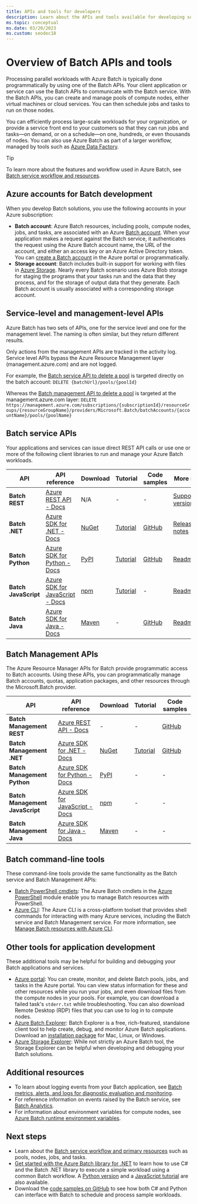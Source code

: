 ```yaml
---
title: APIs and tools for developers
description: Learn about the APIs and tools available for developing solutions with the Azure Batch service.
ms.topic: conceptual
ms.date: 03/20/2023
ms.custom: seodec18
---
```



# Overview of Batch APIs and tools

Processing parallel workloads with Azure Batch is typically done programmatically by using one of the Batch APIs. Your client application or service can use the Batch APIs to communicate with the Batch service. With the Batch APIs, you can create and manage pools of compute nodes, either virtual machines or cloud services. You can then schedule jobs and tasks to run on those nodes.

You can efficiently process large-scale workloads for your organization, or provide a service front end to your customers so that they can run jobs and tasks—on demand, or on a schedule—on one, hundreds, or even thousands of nodes. You can also use Azure Batch as part of a larger workflow, managed by tools such as [Azure Data Factory](../data-factory/transform-data-using-dotnet-custom-activity.md?toc=%2fazure%2fbatch%2ftoc.json).

> [!TIP]
> To learn more about the features and workflow used in Azure Batch, see [Batch service workflow and resources](batch-service-workflow-features.md).

## Azure accounts for Batch development

When you develop Batch solutions, you use the following accounts in your Azure subscription:

- **Batch account**: Azure Batch resources, including pools, compute nodes, jobs, and tasks, are associated with an Azure [Batch account](accounts.md). When your application makes a request against the Batch service, it authenticates the request using the Azure Batch account name, the URL of the account, and either an access key or an Azure Active Directory token. You can [create a Batch account](batch-account-create-portal.md) in the Azure portal or programmatically.
- **Storage account**: Batch includes built-in support for working with files in [Azure Storage](../storage/index.yml). Nearly every Batch scenario uses Azure Blob storage for staging the programs that your tasks run and the data that they process, and for the storage of output data that they generate. Each Batch account is usually associated with a corresponding storage account.

## Service-level and management-level APIs

Azure Batch has two sets of APIs, one for the service level and one for the management level. The naming is often similar, but they return different results.

Only actions from the management APIs are tracked in the activity log. Service level APIs bypass the Azure Resource Management layer (management.azure.com) and are not logged.

For example, the [Batch service API to delete a pool](/rest/api/batchservice/pool/delete) is targeted directly on the batch account: `DELETE {batchUrl}/pools/{poolId}`

Whereas the [Batch management API to delete a pool](/rest/api/batchmanagement/pool/delete)  is targeted at the management.azure.com layer: `DELETE https://management.azure.com/subscriptions/{subscriptionId}/resourceGroups/{resourceGroupName}/providers/Microsoft.Batch/batchAccounts/{accountName}/pools/{poolName}`

## Batch service APIs

Your applications and services can issue direct REST API calls or use one or more of the following client libraries to run and manage your Azure Batch workloads.

| API | API reference | Download | Tutorial | Code samples | More info |
| --- | --- | --- | --- | --- | --- |
| **Batch REST** |[Azure REST API - Docs](/rest/api/batchservice/) |N/A |- |- | [Supported versions](/rest/api/batchservice/batch-service-rest-api-versioning) |
| **Batch .NET** |[Azure SDK for .NET - Docs](/dotnet/api/overview/azure/batch) |[NuGet](https://www.nuget.org/packages/Microsoft.Azure.Batch/) |[Tutorial](tutorial-parallel-dotnet.md) |[GitHub](https://github.com/Azure-Samples/azure-batch-samples/tree/master/CSharp) | [Release notes](https://aka.ms/batch-net-dataplane-changelog) |
| **Batch Python** |[Azure SDK for Python - Docs](/python/api/overview/azure/mgmt-datafactory-readme?view=azure-python&preserve-view=true) |[PyPI](https://pypi.org/project/azure-batch/) |[Tutorial](tutorial-parallel-python.md)|[GitHub](https://github.com/Azure-Samples/azure-batch-samples/tree/master/Python/Batch) | [Readme](https://github.com/Azure/azure-sdk-for-python/blob/master/sdk/batch/azure-batch/README.md) |
| **Batch JavaScript** |[Azure SDK for JavaScript - Docs](/javascript/api/overview/azure/batch) |[npm](https://www.npmjs.com/package/@azure/batch) |[Tutorial](batch-js-get-started.md) |- | [Readme](https://github.com/Azure/azure-sdk-for-js/tree/main/sdk/batch/batch) |
| **Batch Java** |[Azure SDK for Java - Docs](/java/api/overview/azure/batch) |[Maven](https://search.maven.org/search?q=a:azure-batch) |- |[GitHub](https://github.com/Azure-Samples/azure-batch-samples/tree/master/Java) | [Readme](https://github.com/Azure/azure-batch-sdk-for-java)|

## Batch Management APIs

The Azure Resource Manager APIs for Batch provide programmatic access to Batch accounts. Using these APIs, you can programmatically manage Batch accounts, quotas, application packages, and other resources through the Microsoft.Batch provider.

| API | API reference | Download | Tutorial | Code samples |
| --- | --- | --- | --- | --- |
| **Batch Management REST** |[Azure REST API - Docs](/rest/api/batchmanagement/) |- |- |[GitHub](https://github.com/Azure-Samples/batch-dotnet-manage-batch-accounts) |
| **Batch Management .NET** |[Azure SDK for .NET - Docs](/dotnet/api/overview/azure/batch/management/management-batch(deprecated)) |[NuGet](https://www.nuget.org/packages/Microsoft.Azure.Management.Batch/) | [Tutorial](batch-management-dotnet.md) |[GitHub](https://github.com/Azure-Samples/azure-batch-samples/tree/master/CSharp) |
| **Batch Management Python** |[Azure SDK for Python - Docs](/samples/azure-samples/azure-samples-python-management/batch/) |[PyPI](https://pypi.org/project/azure-mgmt-batch/) |- |- |
| **Batch Management JavaScript** |[Azure SDK for JavaScript - Docs](/javascript/api/overview/azure/arm-batch-readme) |[npm](https://www.npmjs.com/package/@azure/arm-batch) |- |- |
| **Batch Management Java** |[Azure SDK for Java - Docs](/java/api/overview/azure/batch/management) |[Maven](https://search.maven.org/search?q=a:azure-batch) |- |- |

## Batch command-line tools

These command-line tools provide the same functionality as the Batch service and Batch Management APIs:

- [Batch PowerShell cmdlets](/powershell/module/az.batch/): The Azure Batch cmdlets in the [Azure PowerShell](/powershell/azure/) module enable you to manage Batch resources with PowerShell.
- [Azure CLI](/cli/azure): The Azure CLI is a cross-platform toolset that provides shell commands for interacting with many Azure services, including the Batch service and Batch Management service. For more information, see [Manage Batch resources with Azure CLI](batch-cli-get-started.md).

## Other tools for application development

These additional tools may be helpful for building and debugging your Batch applications and services.

- [Azure portal](https://portal.azure.com/): You can create, monitor, and delete Batch pools, jobs, and tasks in the Azure portal. You can view status information for these and other resources while you run your jobs, and even download files from the compute nodes in your pools. For example, you can download a failed task's `stderr.txt` while troubleshooting. You can also download Remote Desktop (RDP) files that you can use to log in to compute nodes.
- [Azure Batch Explorer](https://azure.github.io/BatchExplorer/): Batch Explorer is a free, rich-featured, standalone client tool to help create, debug, and monitor Azure Batch applications. Download an [installation package](https://azure.github.io/BatchExplorer/) for Mac, Linux, or Windows.
- [Azure Storage Explorer](https://azure.microsoft.com/features/storage-explorer/): While not strictly an Azure Batch tool, the Storage Explorer can be helpful when developing and debugging your Batch solutions.

## Additional resources

- To learn about logging events from your Batch application, see [Batch metrics, alerts, and logs for diagnostic evaluation and monitoring](batch-diagnostics.md).
- For reference information on events raised by the Batch service, see [Batch Analytics](batch-analytics.md).
- For information about environment variables for compute nodes, see [Azure Batch runtime environment variables](batch-compute-node-environment-variables.md).

## Next steps

- Learn about the [Batch service workflow and primary resources](batch-service-workflow-features.md) such as pools, nodes, jobs, and tasks.
- [Get started with the Azure Batch library for .NET](tutorial-parallel-dotnet.md) to learn how to use C# and the Batch .NET library to execute a simple workload using a common Batch workflow. A [Python version](tutorial-parallel-python.md) and a [JavaScript tutorial](batch-js-get-started.md) are also available.
- Download the [code samples on GitHub](https://github.com/Azure-Samples/azure-batch-samples) to see how both C# and Python can interface with Batch to schedule and process sample workloads.
